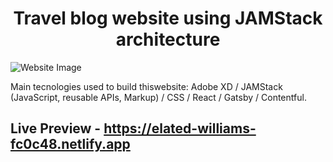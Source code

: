 

<h1 align="center">Travel blog website using JAMStack architecture</h1>

![Website Image](https://s6.gifyu.com/images/Final3cf3767a46c804a9.gif)

 Main tecnologies used to build thiswebsite: Adobe XD / JAMStack (JavaScript, reusable APIs, Markup) / CSS / React / Gatsby / Contentful. 
 
 ## Live Preview - <a href="https://elated-williams-fc0c48.netlify.app">https://elated-williams-fc0c48.netlify.app </a>
